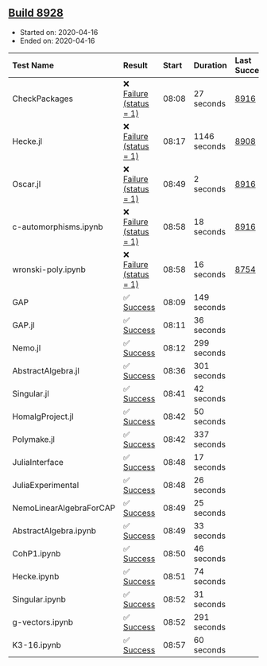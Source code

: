 ## [Build 8928](https://oscarci.mathematik.uni-kl.de/job/oscar/8928/)

* Started on: 2020-04-16
* Ended on: 2020-04-16

| Test Name    | Result | Start | Duration | Last Success | First Failure |
|:-------------|:-------|:------|:---------|:-------------|:--------------|
| CheckPackages | ❌ [Failure (status = 1)](https://oscarci.mathematik.uni-kl.de/job/oscar/8928/artifact/logs/build-8928/CheckPackages.log) | 08:08 | 27 seconds | [8916](https://oscarci.mathematik.uni-kl.de/job/oscar/8916/) | [8920](https://oscarci.mathematik.uni-kl.de/job/oscar/8920/) |
| Hecke.jl | ❌ [Failure (status = 1)](https://oscarci.mathematik.uni-kl.de/job/oscar/8928/artifact/logs/build-8928/Hecke.jl.log) | 08:17 | 1146 seconds | [8908](https://oscarci.mathematik.uni-kl.de/job/oscar/8908/) | [8909](https://oscarci.mathematik.uni-kl.de/job/oscar/8909/) |
| Oscar.jl | ❌ [Failure (status = 1)](https://oscarci.mathematik.uni-kl.de/job/oscar/8928/artifact/logs/build-8928/Oscar.jl.log) | 08:49 | 2 seconds | [8916](https://oscarci.mathematik.uni-kl.de/job/oscar/8916/) | [8920](https://oscarci.mathematik.uni-kl.de/job/oscar/8920/) |
| c-automorphisms.ipynb | ❌ [Failure (status = 1)](https://oscarci.mathematik.uni-kl.de/job/oscar/8928/artifact/logs/build-8928/c-automorphisms.ipynb.log) | 08:58 | 18 seconds | [8916](https://oscarci.mathematik.uni-kl.de/job/oscar/8916/) | [8920](https://oscarci.mathematik.uni-kl.de/job/oscar/8920/) |
| wronski-poly.ipynb | ❌ [Failure (status = 1)](https://oscarci.mathematik.uni-kl.de/job/oscar/8928/artifact/logs/build-8928/wronski-poly.ipynb.log) | 08:58 | 16 seconds | [8754](https://oscarci.mathematik.uni-kl.de/job/oscar/8754/) | [8755](https://oscarci.mathematik.uni-kl.de/job/oscar/8755/) |
| GAP | ✅ [Success](https://oscarci.mathematik.uni-kl.de/job/oscar/8928/artifact/logs/build-8928/GAP.log) | 08:09 | 149 seconds |  |  |
| GAP.jl | ✅ [Success](https://oscarci.mathematik.uni-kl.de/job/oscar/8928/artifact/logs/build-8928/GAP.jl.log) | 08:11 | 36 seconds |  |  |
| Nemo.jl | ✅ [Success](https://oscarci.mathematik.uni-kl.de/job/oscar/8928/artifact/logs/build-8928/Nemo.jl.log) | 08:12 | 299 seconds |  |  |
| AbstractAlgebra.jl | ✅ [Success](https://oscarci.mathematik.uni-kl.de/job/oscar/8928/artifact/logs/build-8928/AbstractAlgebra.jl.log) | 08:36 | 301 seconds |  |  |
| Singular.jl | ✅ [Success](https://oscarci.mathematik.uni-kl.de/job/oscar/8928/artifact/logs/build-8928/Singular.jl.log) | 08:41 | 42 seconds |  |  |
| HomalgProject.jl | ✅ [Success](https://oscarci.mathematik.uni-kl.de/job/oscar/8928/artifact/logs/build-8928/HomalgProject.jl.log) | 08:42 | 50 seconds |  |  |
| Polymake.jl | ✅ [Success](https://oscarci.mathematik.uni-kl.de/job/oscar/8928/artifact/logs/build-8928/Polymake.jl.log) | 08:42 | 337 seconds |  |  |
| JuliaInterface | ✅ [Success](https://oscarci.mathematik.uni-kl.de/job/oscar/8928/artifact/logs/build-8928/JuliaInterface.log) | 08:48 | 17 seconds |  |  |
| JuliaExperimental | ✅ [Success](https://oscarci.mathematik.uni-kl.de/job/oscar/8928/artifact/logs/build-8928/JuliaExperimental.log) | 08:48 | 26 seconds |  |  |
| NemoLinearAlgebraForCAP | ✅ [Success](https://oscarci.mathematik.uni-kl.de/job/oscar/8928/artifact/logs/build-8928/NemoLinearAlgebraForCAP.log) | 08:49 | 25 seconds |  |  |
| AbstractAlgebra.ipynb | ✅ [Success](https://oscarci.mathematik.uni-kl.de/job/oscar/8928/artifact/logs/build-8928/AbstractAlgebra.ipynb.log) | 08:49 | 33 seconds |  |  |
| CohP1.ipynb | ✅ [Success](https://oscarci.mathematik.uni-kl.de/job/oscar/8928/artifact/logs/build-8928/CohP1.ipynb.log) | 08:50 | 46 seconds |  |  |
| Hecke.ipynb | ✅ [Success](https://oscarci.mathematik.uni-kl.de/job/oscar/8928/artifact/logs/build-8928/Hecke.ipynb.log) | 08:51 | 74 seconds |  |  |
| Singular.ipynb | ✅ [Success](https://oscarci.mathematik.uni-kl.de/job/oscar/8928/artifact/logs/build-8928/Singular.ipynb.log) | 08:52 | 31 seconds |  |  |
| g-vectors.ipynb | ✅ [Success](https://oscarci.mathematik.uni-kl.de/job/oscar/8928/artifact/logs/build-8928/g-vectors.ipynb.log) | 08:52 | 291 seconds |  |  |
| K3-16.ipynb | ✅ [Success](https://oscarci.mathematik.uni-kl.de/job/oscar/8928/artifact/logs/build-8928/K3-16.ipynb.log) | 08:57 | 60 seconds |  |  |
